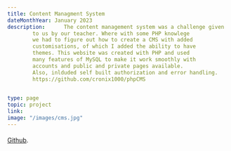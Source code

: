 ```yaml
---
title: Content Managment System
dateMonthYear: January 2023
description:      The content management system was a challenge given
        to us by our teacher. Where with some PHP knowlege
        we had to figure out how to create a CMS with added
        customisations, of which I added the ability to have
        themes. This website was created with PHP and used 
        many features of MySQL to make it work smoothly with
        accounts and public and private pages available. 
        Also, inlduded self built authorization and error handling.        
        https://github.com/cronix1000/phpCMS
    

type: page
topic: project
link: 
image: "/images/cms.jpg"
---
```

####
[Github](https://github.com/cronix1000/phpCMS).

